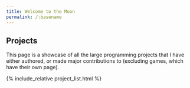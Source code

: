 ```yaml
---
title: Welcome to the Moon
permalink: /:basename
---
```


## Projects

This page is a showcase of all the large programming projects that I have either authored,
or made major contributions to (excluding games, which have their own page).

{% include_relative project_list.html %}
